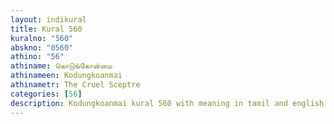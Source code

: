 ```yaml
---
layout: indikural
title: Kural 560
kuralno: "560"
abskno: "0560"
athino: "56"
athiname: கொடுங்கோன்மை
athinameen: Kodungkoanmai
athinametr: The Cruel Sceptre
categories: [56]
description: Kodungkoanmai kural 560 with meaning in tamil and english 
---
```


